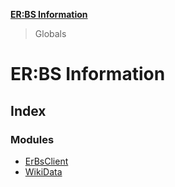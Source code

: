 **[ER:BS Information](README.md)**

> Globals

# ER:BS Information

## Index

### Modules

* [ErBsClient](modules/erbsclient.md)
* [WikiData](modules/wikidata.md)
